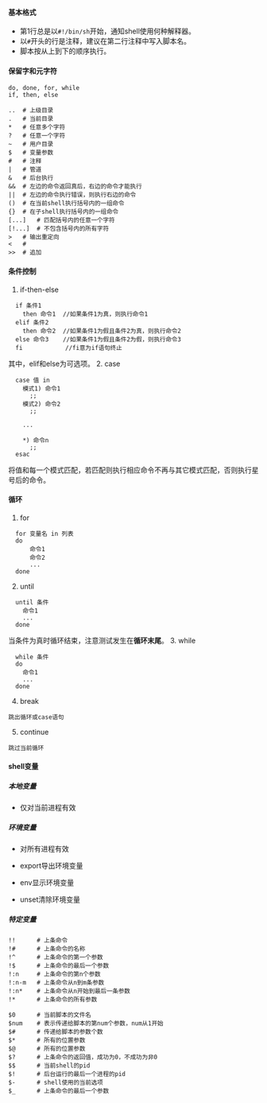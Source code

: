 #### 基本格式
  * 第1行总是以`#!/bin/sh`开始，通知shell使用何种解释器。
  * 以`#`开头的行是注释，建议在第二行注释中写入脚本名。
  * 脚本按从上到下的顺序执行。

#### 保留字和元字符

```
do, done, for, while
if, then, else
```

```
..	# 上级目录
.	# 当前目录
*	# 任意多个字符
?	# 任意一个字符
~	# 用户目录
$	# 变量参数
#	# 注释
|	# 管道
&	# 后台执行
&&	# 左边的命令返回真后，右边的命令才能执行
||	# 左边的命令执行错误，则执行右边的命令
()	# 在当前shell执行括号内的一组命令
{}	# 在子shell执行括号内的一组命令
[...]	# 匹配括号内的任意一个字符
[!...]	# 不包含括号内的所有字符
>	# 输出重定向
<	# 
>>	# 追加
```



#### 条件控制

  1. if-then-else
```
  if 条件1
    then 命令1  //如果条件1为真，则执行命令1
  elif 条件2
    then 命令2  //如果条件1为假且条件2为真，则执行命令2
  else 命令3    //如果条件1为假且条件2为假，则执行命令3
  fi            //fi意为if语句终止
```
其中，elif和else为可选项。
  2. case
```
  case 值 in
    模式1) 命令1
      ;;
    模式2) 命令2
      ;;

    ...

    *) 命令n
      ;;
  esac
```
将值和每一个模式匹配，若匹配则执行相应命令不再与其它模式匹配，否则执行星号后的命令。

#### 循环
  1. for
```
  for 变量名 in 列表
  do
      命令1
      命令2
      ...
  done
```
  2. until
```
  until 条件
    命令1
    ...
  done
```
  当条件为真时循环结束，注意测试发生在**循环末尾**。
  3. while
```
  while 条件
  do
    命令1
    ...
  done
```
  4. break  

    跳出循环或case语句
  5. continue  

    跳过当前循环

#### shell变量

##### 本地变量

- 仅对当前进程有效

##### 环境变量

- 对所有进程有效

- export导出环境变量
- env显示环境变量
- unset清除环境变量

##### 特定变量

```
!!		# 上条命令
!#		# 上条命令的名称
!^		# 上条命令的第一个参数
!$		# 上条命令的最后一个参数
!:n		# 上条命令的第n个参数
!:n-m	# 上条命令从n到m条参数
!:n*	# 上条命令从n开始到最后一条参数
!*		# 上条命令的所有参数

$0		# 当前脚本的文件名
$num	# 表示传递给脚本的第num个参数，num从1开始
$#		# 传递给脚本的参数个数
$*		# 所有的位置参数
$@		# 所有的位置参数
$?		# 上条命令的返回值，成功为0，不成功为非0
$$		# 当前shell的pid
$!		# 后台运行的最后一个进程的pid
$-		# shell使用的当前选项
$_		# 上条命令的最后一个参数
```
